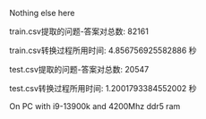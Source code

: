 Nothing else here

train.csv提取的问题-答案对总数: 82161

train.csv转换过程所用时间: 4.856756925582886 秒

test.csv提取的问题-答案对总数: 20547

test.csv转换过程所用时间: 1.2001793384552002 秒

On PC with i9-13900k and 4200Mhz ddr5 ram 